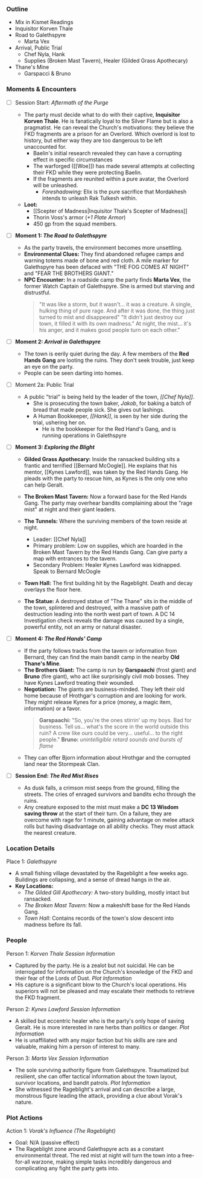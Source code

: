 ### Outline
- Mix in Kismet Readings
- Inquisitor Korven Thale
- Road to Galethspyre
	- Marta Vex
- Arrival, Public Trial
	- Chef Nyla, Hank
	- Supplies (Broken Mast Tavern), Healer (Gilded Grass Apothecary)
- Thane's Mine
	- Garspacci & Bruno

### Moments & Encounters

- [ ] Session Start: _Aftermath of the Purge_
	- The party must decide what to do with their captive, **Inquisitor Korven Thale**. He is fanatically loyal to the Silver Flame but is also a pragmatist. He can reveal the Church's motivations: they believe the FKD fragments are a prison for an Overlord. Which overlord is lost to history, but either way they are too dangerous to be left unaccounted for.
		- Baelin's initial research revealed they can have a corrupting effect in specific circumstances
		- The warforged ([[Woe]]) has made several attempts at collecting their FKD while they were protecting Baelin.
		- If the fragments are reunited within a pure avatar, the Overlord will be unleashed.
			- *Foreshadowing:* Elix is the pure sacrifice that Mordakhesh intends to unleash Rak Tulkesh within.
	- **Loot:**
		- [[Scepter of Madness|Inquisitor Thale's Scepter of Madness]]
		- Thorin Voss's armor (*+1 Plate Armor*)
		- 450 gp from the squad members.

- [ ] **Moment 1: _The Road to Galethspyre_**
	- As the party travels, the environment becomes more unsettling.
	- **Environmental Clues:** They find abandoned refugee camps and warning totems made of bone and red cloth. A mile marker for Galethspyre has been defaced with "THE FOG COMES AT NIGHT" and "FEAR THE BROTHERS GIANT."
	- **NPC Encounter:** In a roadside camp the party finds **Marta Vex**, the former Watch Captain of Galethspyre. She is armed but starving and distrustful.
		> "It was like a storm, but it wasn't... it was a creature. A single, hulking thing of pure rage. And after it was done, the thing just turned to mist and disappeared"
		> "It didn't just destroy our town, it filled it with its own madness."
		> At night, the mist... it's his anger, and it makes good people turn on each other."

- [ ] **Moment 2: _Arrival in Galethspyre_**
	- The town is eerily quiet during the day. A few members of the **Red Hands Gang** are looting the ruins. They don't seek trouble, just keep an eye on the party.
	- People can be seen darting into homes.

- [ ] Moment 2a: Public Trial
	- A public "trial" is being held by the leader of the town, *[[Chef Nyla]]*. 
		- She is prosecuting the town baker, *Jakob*, for baking a batch of bread that made people sick. She gives out lashings.
		- A Human Bookkeeper, *[[Hank]]*, is seen by her side during the trial, ushering her on.
			- He is the bookkeeper for the Red Hand's Gang, and is running operations in Galethspyre
	
- [ ] **Moment 3: _Exploring the Blight_**
	- **Gilded Grass Apothecary:** Inside the ransacked building sits a frantic and terrified [[Bernard McOogle]]. He explains that his mentor, [[Kynes Lawford]], was taken by the Red Hands Gang. He pleads with the party to rescue him, as Kynes is the only one who can help Geralt.

	- **The Broken Mast Tavern:** Now a forward base for the Red Hands Gang. The party may overhear bandits complaining about the "rage mist" at night and their giant leaders.

	- **The Tunnels:** Where the surviving members of the town reside at night.
		- Leader: [[Chef Nyla]]
		- Primary problem: Low on supplies, which are hoarded in the Broken Mast Tavern by the Red Hands Gang. Can give party a map with entrances to the tavern.
		- Secondary Problem: Healer Kynes Lawford was kidnapped. Speak to Bernard McOogle

	- **Town Hall:** The first building hit by the Rageblight. Death and decay overlays the floor here.
	- **The Statue:** A destroyed statue of "The Thane" sits in the middle of the town, splintered and destroyed, with a massive path of destruction leading into the north west part of town. A DC 14 Investigation check reveals the damage was caused by a single, powerful entity, not an army or natural disaster.

- [ ] **Moment 4: _The Red Hands' Camp_**
	- If the party follows tracks from the tavern or information from Bernard, they can find the main bandit camp in the nearby **Old Thane's Mine**.
	- **The Brothers Giant:** The camp is run by **Garspaachi** (frost giant) and **Bruno** (fire giant), who act like surprisingly civil mob bosses. They have Kynes Lawford treating their wounded.
	- **Negotiation:** The giants are business-minded. They left their old home because of Hrothgar's corruption and are looking for work. They might release Kynes for a price (money, a magic item, information) or a favor.
		> **Garspaachi:** 
		> "So, you're the ones stirrin' up my boys. Bad for business.
		> Tell us... what's the score in the world outside this ruin? A crew like ours could be very... useful... to the right people."
		> **Bruno:** *unintelligible retard sounds and bursts of flame*
	- They can offer Bjorn information about Hrothgar and the corrupted land near the Stormpeak Clan.

- [ ] **Session End: _The Red Mist Rises_**
	- As dusk falls, a crimson mist seeps from the ground, filling the streets. The cries of enraged survivors and bandits echo through the ruins.
	- Any creature exposed to the mist must make a **DC 13 Wisdom saving throw** at the start of their turn. On a failure, they are overcome with rage for 1 minute, gaining advantage on melee attack rolls but having disadvantage on all ability checks. They must attack the nearest creature.

### Location Details

Place 1: _Galethspyre_
- A small fishing village devastated by the Rageblight a few weeks ago. Buildings are collapsing, and a sense of dread hangs in the air.
- **Key Locations:**
	- *The Gilded Gill Apothecary:* A two-story building, mostly intact but ransacked. 
	- *The Broken Mast Tavern:* Now a makeshift base for the Red Hands Gang.
	- *Town Hall:* Contains records of the town's slow descent into madness before its fall.

### People

Person 1: *Korven Thale*
*Session Information*
- Captured by the party. He is a zealot but not suicidal. He can be interrogated for information on the Church's knowledge of the FKD and their fear of the Lords of Dust.
*Plot Information*
- His capture is a significant blow to the Church's local operations. His superiors will not be pleased and may escalate their methods to retrieve the FKD fragment.

Person 2: *Kynes Lawford*
*Session Information*
- A skilled but eccentric healer who is the party's only hope of saving Geralt. He is more interested in rare herbs than politics or danger.
*Plot Information*
- He is unaffiliated with any major faction but his skills are rare and valuable, making him a person of interest to many.

Person 3: *Marta Vex*
*Session Information*
- The sole surviving authority figure from Galethspyre. Traumatized but resilient, she can offer tactical information about the town layout, survivor locations, and bandit patrols.
*Plot Information*
- She witnessed the Rageblight's arrival and can describe a large, monstrous figure leading the attack, providing a clue about Vorak's nature.

### Plot Actions

Action 1: *Vorak's Influence (The Rageblight)*
- Goal: N/A (passive effect)
- The Rageblight zone around Galethspyre acts as a constant environmental threat. The red mist at night will turn the town into a free-for-all warzone, making simple tasks incredibly dangerous and complicating any fight the party gets into.